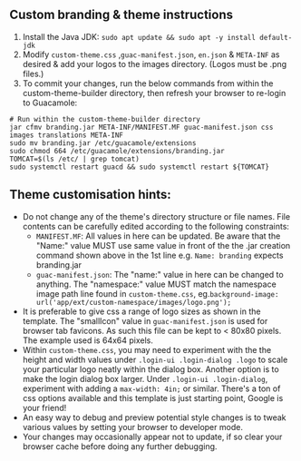 
## Custom branding & theme instructions ##

1. Install the Java JDK: `sudo apt update && sudo apt -y install default-jdk`
3. Modify `custom-theme.css` ,`guac-manifest.json`, `en.json` & `META-INF` as desired & add your logos to the images directory. (Logos must be .png files.) 
4. To commit your changes, run the below commands from within the custom-theme-builder directory, then refresh your browser to re-login to Guacamole:
```
# Run within the custom-theme-builder directory 
jar cfmv branding.jar META-INF/MANIFEST.MF guac-manifest.json css images translations META-INF
sudo mv branding.jar /etc/guacamole/extensions 
sudo chmod 664 /etc/guacamole/extensions/branding.jar 
TOMCAT=$(ls /etc/ | grep tomcat)
sudo systemctl restart guacd && sudo systemctl restart ${TOMCAT}
```

## Theme customisation hints: ##
  - Do not change any of the theme's directory structure or file names. File contents can be carefully edited according to the following constraints:
      - `MANIFEST.MF`: All values in here can be updated. Be aware that the "Name:" value MUST use same value in front of the the .jar creation command shown above in the 1st line e.g. `Name: branding` expects branding.jar
      - `guac-manifest.json`: The "name:" value in here can be changed to anything. The "namespace:" value MUST match the namespace image path line found in `custom-theme.css`, eg.`background-image: url('app/ext/custom-namespace/images/logo.png');`
  - It is preferable to give css a range of logo sizes as shown in the template. The "smallIcon" value in `guac-manifest.json` is used for browser tab favicons. As such this file can be kept to < 80x80 pixels. The example used is 64x64 pixels.
  - Within `custom-theme.css`, you may need to experiment with the the height and width values under `.login-ui .login-dialog .logo` to scale your particular logo neatly within the dialog box. Another option is to make the login dialog box larger. Under `.login-ui .login-dialog`, experiment with adding a `max-width: 4in;` or similar. There's a ton of css options available and this template is just starting point, Google is your friend!
  - An easy way to debug and preview potential style changes is to tweak various values by setting your browser to developer mode. 
  - Your changes may occasionally appear not to update, if so clear your browser cache before doing any further debugging.
  